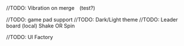 ﻿//TODO: Vibration on merge　(test?)

//TODO: game pad support
//TODO: Dark/Light theme
//TODO: Leader board (local)
Shake OR Spin

//TODO: UI Factory